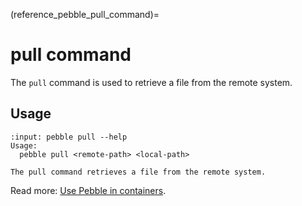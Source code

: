 (reference_pebble_pull_command)=
# pull command

The `pull` command is used to retrieve a file from the remote system.

## Usage

<!-- START AUTOMATED OUTPUT -->
```{terminal}
:input: pebble pull --help
Usage:
  pebble pull <remote-path> <local-path>

The pull command retrieves a file from the remote system.
```
<!-- END AUTOMATED OUTPUT -->

Read more: [Use Pebble in containers](../pebble-in-containers.md).

